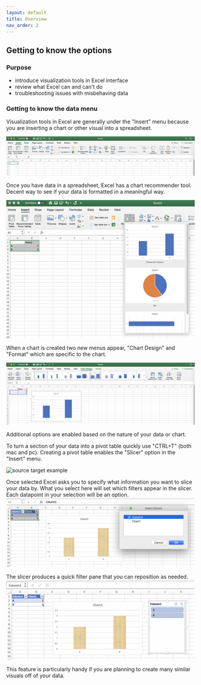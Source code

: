 ```yaml
---
layout: default
title: Overview
nav_order: 2
---
```


## Getting to know the options

### Purpose
- introduce visualization tools in Excel interface
- review what Excel can and can't do
- troubleshooting issues with misbehaving data

### Getting to know the data menu

Visualization tools in Excel are generally under the "Insert" menu because you are inserting a chart or other visual into a spreadsheet.

![source target example](1-overview-insert-menu.png)

Once you have data in a spreadsheet, Excel has a chart recommender tool. Decent way to see if your data is formatted in a meaningful way.

![source target example](1-overview-recommend-chart-tool.png)

When a chart is created two new menus appear, "Chart Design" and "Format" which are specific to the chart.

![source target example](1-chart-design-format-menus.png)

Additional options are enabled based on the nature of your data or chart.

To turn a section of your data into a pivot table quickly use "CTRL+T" (both mac and pc). Creating a pivot table enables the "Slicer" option in the "Insert" menu.

![source target example](1-pivot-table-slicer-option.png)

Once selected Excel asks you to specify what information you want to slice your data by. What you select here will set which filters appear in the slicer. Each datapoint in your selection will be an option.
![source target example](1-pivot-table-slicer-select.png)

The slicer produces a quick filter pane that you can reposition as needed.
![source target example](1-pivot-table-slicer-insert.png)

This feature is particularly handy if you are planning to create many similar visuals off of your data.
